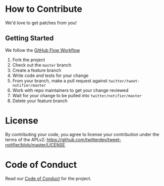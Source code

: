 # How to Contribute

We'd love to get patches from you!

## Getting Started

We follow the [GitHub Flow Workflow](https://guides.github.com/introduction/flow/)

1.  Fork the project 
1.  Check out the `master` branch 
1.  Create a feature branch
1.  Write code and tests for your change 
1.  From your branch, make a pull request against `twitter/tweet-notifier/master` 
1.  Work with repo maintainers to get your change reviewed 
1.  Wait for your change to be pulled into `twitter/notifier/master`
1.  Delete your feature branch

# License 

By contributing your code, you agree to license your contribution under the 
terms of the APLv2: https://github.com/twitterdev/tweet-notifier/blob/master/LICENSE

# Code of Conduct

Read our [Code of Conduct](https://github.com/twitterdev/tweet-notifier/blob/master/CODE_OF_CONDUCT.md) for the project.
